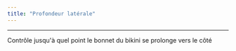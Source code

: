```yaml
---
title: "Profondeur latérale"
---
```


***

Contrôle jusqu'à quel point le bonnet du bikini se prolonge vers le côté




